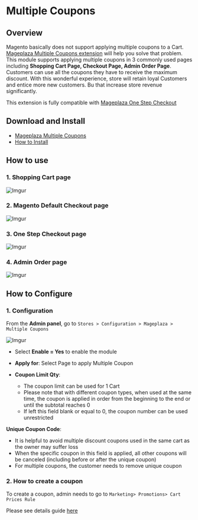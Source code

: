 # Multiple Coupons


## Overview

Magento basically does not support applying multiple coupons to a Cart. [Mageplaza Multiple Coupons extension](https://www.mageplaza.com/magento-2-multiple-coupons/) will help you solve that problem. This module supports applying multiple coupons in 3 commonly used pages including **Shopping Cart Page, Checkout Page, Admin Order Page**. Customers can use all the coupons they have to receive the maximum discount. With this wonderful experience, store will retain loyal Customers and entice more new customers. Bu that increase store revenue significantly.

This extension is fully compatible with [Mageplaza One Step Checkout](https://www.mageplaza.com/magento-2-one-step-checkout-extension/)


## Download and Install

- [Mageplaza Multiple Coupons](https://www.mageplaza.com/magento-2-multiple-coupons/)
- [How to Install](https://www.mageplaza.com/install-magento-2-extension/)



## How to use


### 1. Shopping Cart page

![Imgur](https://i.imgur.com/w2xkNgj.png)

### 2. Magento Default Checkout page

![Imgur](https://i.imgur.com/3q4M7rn.png)

### 3. One Step Checkout page

![Imgur](https://i.imgur.com/6kNAL6p.png)

### 4. Admin Order page

![Imgur](https://i.imgur.com/N0urBoL.png)


## How to Configure

### 1. Configuration

From the **Admin panel**, go to `Stores > Configuration > Mageplaza > Multiple Coupons`

![Imgur](https://i.imgur.com/51MtkVM.png)

- Select **Enable = Yes** to enable the module

- **Apply for**: Select Page to apply Multiple Coupon

- **Coupon Limit Qty**:
  - The coupon limit can be used for 1 Cart
  - Please note that with different coupon types, when used at the same time, the coupon is applied in order from the beginning to the end or until the subtotal reaches 0
  - If left this field blank or equal to 0, the coupon number can be used unrestricted
  
**Unique Coupon Code**:
  - It is helpful to avoid multiple discount coupons used in the same cart as the owner may suffer loss
  - When the specific coupon in this field is applied, all other coupons will be canceled (including before or after the unique coupon)
  - For multiple coupons, the customer needs to remove unique coupon
  
  
### 2. How to create a coupon

To create a coupon, admin needs to go to `Marketing> Promotions> Cart Prices Rule`

Please see details guide [here](https://www.mageplaza.com/kb/how-create-coupon-codes-in-magento-2.html)
